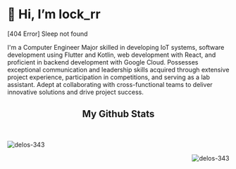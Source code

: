 # 👋 Hi, I’m lock_rr

[404 Error] Sleep not found

I'm a Computer Engineer Major skilled in developing IoT systems, software development using Flutter and Kotlin, web development with React, and proficient in backend development with Google Cloud. Possesses exceptional communication and leadership skills acquired through extensive project experience, participation in competitions, and serving as a lab assistant. Adept at collaborating with cross-functional teams to deliver innovative solutions and drive project success.

<h2 align="center"> My Github Stats </h2>
<br>
<p>&nbsp;<img align="left" src="https://github-readme-stats.vercel.app/api?username=flitzcore&theme=rose_pine&show_icons=true&locale=en" alt="delos-343" /></p>
<p><img align="right" src="https://github-readme-stats.vercel.app/api/top-langs?username=flitzcore&theme=rose_pine&show_icons=true&locale=en&layout=compact" alt="delos-343" /></p>

<br>
<br>

<!---
flitzcore/flitzcore is a ✨ special ✨ repository because its `README.md` (this file) appears on your GitHub profile.
You can click the Preview link to take a look at your changes.
--->

